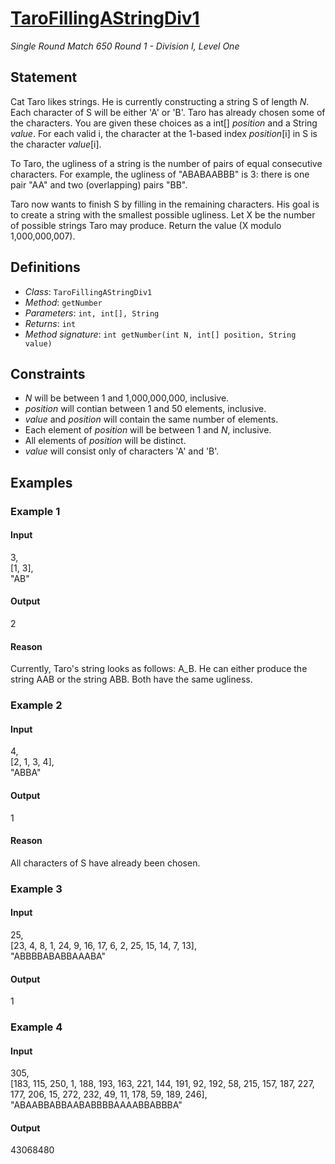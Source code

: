 # [TaroFillingAStringDiv1](http://community.topcoder.com/tc?module=ProblemDetail&rd=16314&pm=13669)
*Single Round Match 650 Round 1 - Division I, Level One*

## Statement
Cat Taro likes strings.
He is currently constructing a string S of length *N*.
Each character of S will be either 'A' or 'B'.
Taro has already chosen some of the characters.
You are given these choices as a int[] *position* and a String *value*.
For each valid i, the character at the 1-based index *position*[i] in S is the character *value*[i].

To Taro, the ugliness of a string is the number of pairs of equal consecutive characters.
For example, the ugliness of "ABABAABBB" is 3: there is one pair "AA" and two (overlapping) pairs "BB".

Taro now wants to finish S by filling in the remaining characters.
His goal is to create a string with the smallest possible ugliness.
Let X be the number of possible strings Taro may produce.
Return the value (X modulo 1,000,000,007).

## Definitions
- *Class*: `TaroFillingAStringDiv1`
- *Method*: `getNumber`
- *Parameters*: `int, int[], String`
- *Returns*: `int`
- *Method signature*: `int getNumber(int N, int[] position, String value)`

## Constraints
- *N* will be between 1 and 1,000,000,000, inclusive.
- *position* will contian between 1 and 50 elements, inclusive.
- *value* and *position* will contain the same number of elements.
- Each element of *position* will be between 1 and *N*, inclusive.
- All elements of *position* will be distinct.
- *value* will consist only of characters 'A' and 'B'.

## Examples
### Example 1
#### Input
<c>3,<br />[1, 3],<br />"AB"</c>
#### Output
<c>2</c>
#### Reason
Currently, Taro's string looks as follows: A_B.
He can either produce the string AAB or the string ABB.
Both have the same ugliness.

### Example 2
#### Input
<c>4,<br />[2, 1, 3, 4],<br />"ABBA"</c>
#### Output
<c>1</c>
#### Reason
All characters of S have already been chosen.

### Example 3
#### Input
<c>25,<br />[23, 4, 8, 1, 24, 9, 16, 17, 6, 2, 25, 15, 14, 7, 13],<br />"ABBBBABABBAAABA"</c>
#### Output
<c>1</c>
### Example 4
#### Input
<c>305,<br />[183, 115, 250, 1, 188, 193, 163, 221, 144, 191, 92, 192, 58, 215, 157, 187, 227, 177, 206, 15, 272, 232, 49, 11, 178, 59, 189, 246],<br />"ABAABBABBAABABBBBAAAABBABBBA"</c>
#### Output
<c>43068480</c>

